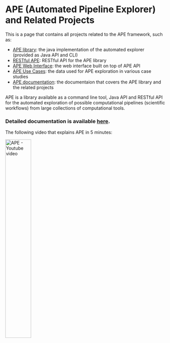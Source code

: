 # APE (Automated Pipeline Explorer) and Related Projects

This is a page that contains all projects related to the APE framework, such as:

- [APE library](https://github.com/sanctuuary/APE): the java implementation of the automated explorer (provided as Java API and CLI)
- [RESTful APE](https://github.com/sanctuuary/restape): RESTful API for the APE library
- [APE Web Interface](https://github.com/sanctuuary/APE-Web): the web interface built on top of APE API
- [APE Use Cases](https://github.com/sanctuuary/APE_UseCases): the data used for APE exploration in various case studies 
- [APE documentation](https://github.com/sanctuuary/APE_readthedocs): the documentaion that covers the APE library and the related projects

APE is a library available as a command line tool, Java API and RESTful API for the automated exploration of possible computational pipelines (scientific workflows) from large collections of computational tools. 

### Detailed documentation is available [here](https://ape-framework.readthedocs.io/en/latest/?badge=latest).

The following video that explains APE in 5 minutes:
<div align="left">
  <a href="https://www.youtube.com/watch?v=CzecqRJXmoM" target="_blank"><img src="https://raw.githubusercontent.com/wiki/sanctuuary/APE/youtube_thumbnail.png" alt="APE - Youtube video" width=40%></a>
</div>

